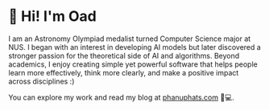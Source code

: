 # 👋 Hi! I'm Oad

I am an Astronomy Olympiad medalist turned Computer Science major at NUS. I began with an interest in developing AI models but later discovered a stronger passion for the theoretical side of AI and algorithms. Beyond academics, I enjoy creating simple yet powerful software that helps people learn more effectively, think more clearly, and make a positive impact across disciplines :)

You can explore my work and read my blog at [phanuphats.com](https://www.phanuphats.com/) 🦦💻.
